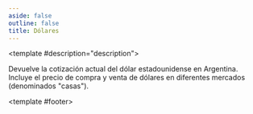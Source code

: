 ```yaml
---
aside: false
outline: false
title: Dólares
---
```


<script setup>
import { setRegionForSidebar } from '../../.vitepress/sidebar/sidebar.utils.js'

setRegionForSidebar('ar')
</script>

<OAOperation operationId="get-dolares" :hide-branding="false">

<template #description="description">

Devuelve la cotización actual del dólar estadounidense en Argentina. Incluye el precio de compra y venta de dólares en diferentes mercados (denominados "casas").

</template>

<template #footer>

<!--@include: ./parts/get-dolares-footer.md -->

</template>

</OAOperation>
